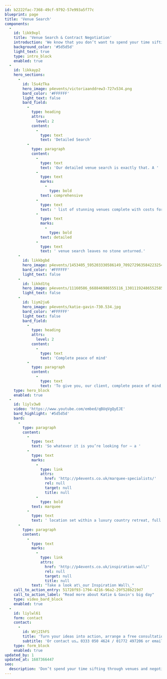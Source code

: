 ```yaml
---
id: b2222fac-7368-49cf-9792-57e993a5f77c
blueprint: page
title: 'Venue Search'
components:
  -
    id: likk9xpl
    title: 'Venue Search & Contract Negotiation'
    introduction: 'We know that you don’t want to spend your time sifting through venues and negotiating contracts. Luckily for you, that’s precisely where we excel. Leave it to us and our extensive knowledge to find the right venue, at the right price.'
    background_color: '#5d5d5d'
    light_text: true
    type: intro_block
    enabled: true
  -
    id: likkayp2
    hero_sections:
      -
        id: lSu4zTka
        hero_image: p4events/victoriaanddrew3-727x534.png
        bard_color: '#FFFFFF'
        light_text: false
        bard_field:
          -
            type: heading
            attrs:
              level: 2
            content:
              -
                type: text
                text: 'Detailed Search'
          -
            type: paragraph
            content:
              -
                type: text
                text: 'Our detailed venue search is exactly that. A '
              -
                type: text
                marks:
                  -
                    type: bold
                text: comprehensive
              -
                type: text
                text: ' list of stunning venues complete with costs for both room hire and all of those added extras which you may require for your event. Our '
              -
                type: text
                marks:
                  -
                    type: bold
                text: detailed
              -
                type: text
                text: ' venue search leaves no stone unturned.'
      -
        id: likkbgbd
        hero_image: p4events/1453405_595203330586149_709272963584223254_n-716x493.jpg
        bard_color: '#FFFFFF'
        light_text: false
      -
        id: likkd1tq
        hero_image: p4events/11160586_668846986555116_1301119248655258595_n-716x487.jpg
        light_text: false
      -
        id: liym2ju6
        hero_image: p4events/katie-gavin-730.534.jpg
        bard_color: '#FFFFFF'
        light_text: false
        bard_field:
          -
            type: heading
            attrs:
              level: 2
            content:
              -
                type: text
                text: 'Complete peace of mind'
          -
            type: paragraph
            content:
              -
                type: text
                text: 'To give you, our client, complete peace of mind, we will create a detailed scale layout plan to ensure that everything will fit comfortably. So you needn’t worry about having room for your guests amongst your dazzling furniture and props.'
    type: hero_block
    enabled: true
  -
    id: liylv3w8
    video: 'https://www.youtube.com/embed/qBUqVgQyEJE'
    bard_highlight: '#5d5d5d'
    bard:
      -
        type: paragraph
        content:
          -
            type: text
            text: 'So whatever it is you’re looking for – a '
          -
            type: text
            marks:
              -
                type: link
                attrs:
                  href: 'http://p4events.co.uk/marquee-specialists/'
                  rel: null
                  target: null
                  title: null
              -
                type: bold
            text: marquee
          -
            type: text
            text: ' location set within a luxury country retreat, full exclusivity of your own hotel for the weekend, or a low key intimate spot for your romantic reception, our team of experts can help create your dream wedding.'
      -
        type: paragraph
        content:
          -
            type: text
            marks:
              -
                type: link
                attrs:
                  href: 'http://p4events.co.uk/inspiration-wall/'
                  rel: null
                  target: null
                  title: null
            text: "Take a look at\_our Inspiration Wall\_"
    call_to_action_entry: 51728f93-1794-4216-96a2-29f528b219d7
    call_to_action_label: "Read more about Katie & Gavin's big day"
    type: video_bard_block
    enabled: true
  -
    id: liylwl61
    form: contact
    contact:
      -
        id: WVj2IhFS
        title: 'Turn your ideas into action, arrange a free consultation'
        subtitle: 'Or contact us… 0333 050 4624 / 01772 497206 or email us: info@p4events.co.uk'
    type: form_block
    enabled: true
updated_by: 1
updated_at: 1687366447
seo:
  description: 'Don’t spend your time sifting through venues and negotiating contracts, leave it in our capable hands, we will find the right venue and price, perfect for you.'
---
```

